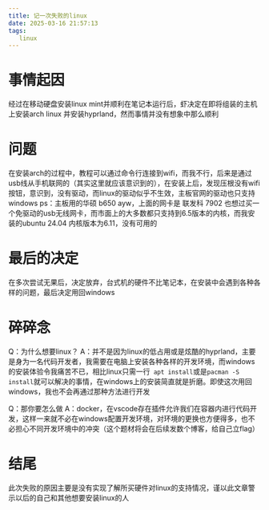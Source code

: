 ```yaml
---
title: 记一次失败的linux
date: 2025-03-16 21:57:13
tags: 
   linux
---
```


# 事情起因

经过在移动硬盘安装linux mint并顺利在笔记本运行后，虾决定在即将组装的主机上安装arch linux 并安装hyprland，然而事情并没有想象中那么顺利

# 问题

在安装arch的过程中，教程可以通过命令行连接到wifi，而我不行，后来是通过usb线从手机联网的（其实这里就应该意识到的），在安装上后，发现压根没有wifi按钮，意识到，没有驱动，而linux的驱动似乎不生效，主板官网的驱动也只支持windows
ps：主板用的华硕 b650 ayw，上面的网卡是 联发科 7902
也想过买一个免驱动的usb无线网卡，而市面上的大多数都只支持到6.5版本的内核，而我安装的ubuntu 24.04 内核版本为6.11，没有可用的

# 最后的决定

在多次尝试无果后，决定放弃，台式机的硬件不比笔记本，在安装中会遇到各种各样的问题，最后决定用回windows

# 碎碎念

Q：为什么想要linux？
A：并不是因为linux的低占用或是炫酷的hyprland，主要是身为一名代码开发者，我需要在电脑上安装各种各样的开发环境，而windows的安装体验令我痛苦不已，相比linux只需一行` apt install`或是`pacman -S install`就可以解决的事情，在windows上的安装简直就是折磨。即使这次用回windows，我也不会再通过那种方法进行开发

Q：那你要怎么做
A：docker，在vscode存在插件允许我们在容器内进行代码开发，这样一来就不必在windows配置开发环境，对环境的更换也方便得多，也不必担心不同开发环境中的冲突（这个题材将会在后续发数个博客，给自己立flag）

# 结尾

此次失败的原因主要是没有实现了解所买硬件对linux的支持情况，谨以此文章警示以后的自己和其他想要安装linux的人

